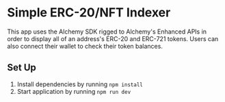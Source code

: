 # Simple ERC-20/NFT Indexer

This app uses the Alchemy SDK rigged to Alchemy's Enhanced APIs in order to display all of an address's ERC-20 and ERC-721 tokens. Users can also connect their wallet to check their token balances.

## Set Up

1. Install dependencies by running `npm install`
2. Start application by running `npm run dev`
